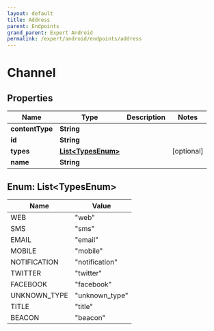 ```yaml
---
layout: default
title: Address
parent: Endpoints
grand_parent: Expert Android
permalink: /expert/android/endpoints/address
---
```


# Channel

## Properties
Name | Type | Description | Notes
------------ | ------------- | ------------- | -------------
**contentType** | **String** |  | 
**id** | **String** |  | 
**types** | [**List&lt;TypesEnum&gt;**](#List&lt;TypesEnum&gt;) |  |  [optional]
**name** | **String** |  | 


<a name="List<TypesEnum>"></a>
## Enum: List&lt;TypesEnum&gt;
Name | Value
---- | -----
WEB | &quot;web&quot;
SMS | &quot;sms&quot;
EMAIL | &quot;email&quot;
MOBILE | &quot;mobile&quot;
NOTIFICATION | &quot;notification&quot;
TWITTER | &quot;twitter&quot;
FACEBOOK | &quot;facebook&quot;
UNKNOWN_TYPE | &quot;unknown_type&quot;
TITLE | &quot;title&quot;
BEACON | &quot;beacon&quot;



